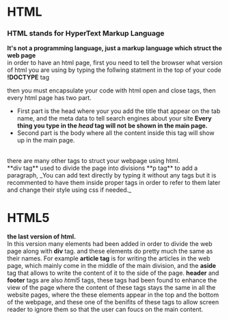 # HTML 
### HTML stands for HyperText Markup Language
**It's not a programming language, just a markup language which struct the web page**
<br>
in order to have an html page, first 
you need to tell the browser what version of html you are using
by typing the follwing statment in the top of your code __!DOCTYPE__ tag

then you must encapsulate your code with html open and close tags, then every html page has two part.
* First part is the head where your you add the title that 
appear on the tab name, and the meta data to tell search engines about your site
**Every thing you type in the _head_ tag will not be shown in the main page.**
* Second part is the body where all the content inside this tag will show up in 
the main page.
<br>
there are many other tags to struct your webpage using html.
<br>
**div tag** used to divide the page into divisions 
**p tag** to add a paragraph,
_You can add text directly by typing it without any tags but it is recommented to have them inside proper tags in order to refer to them later and change their style using css if needed._

# HTML5
**the last version of html.**
<br>
In this version many elements had been added in order to divide the web page along with **div** tag.
and these elements do pretty much the same as their names. For example **article tag** is for writing the articles
in the web page, which mainly come in the middle of the main division, and the **aside** tag that allows to write 
the content of it to the side of the page.
**header** and **footer** tags are also *html5* tags, these tags had been found to enhance the view of the page
where the content of these tags stays the same in all the website pages, where the these elements appear in the top and the
bottom of the webpage, and these one of the benifits of these tags to allow screen reader to ignore them so that the user can foucs on the main content.
